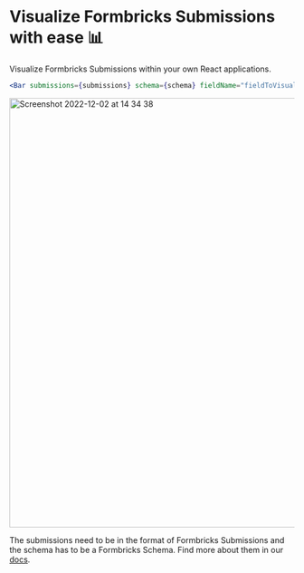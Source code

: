 # Visualize Formbricks Submissions with ease 📊

Visualize Formbricks Submissions within your own React applications.

```jsx
<Bar submissions={submissions} schema={schema} fieldName="fieldToVisualize" />
```

<img width="759" alt="Screenshot 2022-12-02 at 14 34 38" src="https://user-images.githubusercontent.com/675065/205304571-a3963f40-4aae-4820-9c35-cc12223a3bed.png">

The submissions need to be in the format of Formbricks Submissions and the schema has to be a Formbricks Schema. Find more about them in our [docs](https://formbricks.com/docs).
